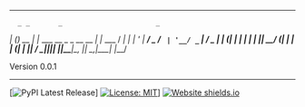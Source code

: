 ____________________________________________________________________
      _ _       _                       _
  ___| (_)_ __ | |_ ___  __ _ _ __ __ _| |_ ___
 / __| | | '_ \| __/ _ \/ _` | '__/ _` | __/ _ |
| (__| | | | | | ||  __/ (_| | | | (_| | ||  __/
 \___|_|_|_| |_|\__\___|\__, |_|  \__,_|\__\___|
                        |___/

Version 0.0.1
____________________________________________________________________

[![PyPI Latest Release](https://img.shields.io/pypi/v/pandas.svg)]
[![License: MIT](https://img.shields.io/badge/License-MIT-yellow.svg)](https://opensource.org/licenses/MIT)]
[![Website shields.io](https://img.shields.io/website-up-down-green-red/http/shields.io.svg)](https://clintegrate.herokuapp.com/)
